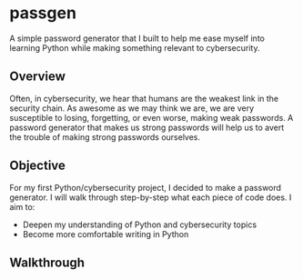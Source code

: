 # passgen
A simple password generator that I built to help me ease myself into learning Python while making something relevant to cybersecurity.
## Overview
Often, in cybersecurity, we hear that humans are the weakest link in the security chain. As awesome as we may think we are, we are very susceptible to losing, forgetting,
or even worse, making weak passwords. A password generator that makes us strong passwords will help us to avert the trouble of making strong passwords ourselves.
<br>
## Objective
For my first Python/cybersecurity project, I decided to make a password generator. I will walk through step-by-step what each piece of code does. I aim to:
- Deepen my understanding of Python and cybersecurity topics
- Become more comfortable writing in Python

## Walkthrough


